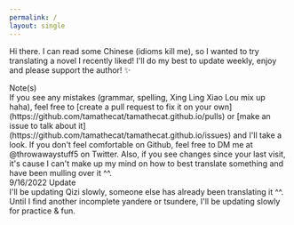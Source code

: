 ```yaml
---
permalink: /
layout: single
---
```


Hi there. I can read some Chinese (idioms kill me), so I wanted to try translating a novel I recently liked! I'll do my best to update weekly, enjoy and please support the author! ✨

<div class="note">Note(s)</div>
If you see any mistakes (grammar, spelling, Xing Ling Xiao Lou mix up haha), feel free to [create a pull request to fix it on your own](https://github.com/tamathecat/tamathecat.github.io/pulls) or [make an issue to talk about it](https://github.com/tamathecat/tamathecat.github.io/issues) and I'll take a look. If you don't feel comfortable on Github, feel free to DM me at @throwawaystuff5 on Twitter. Also, if you see changes since your last visit, it's cause I can't make up my mind on how to best translate something and have been mulling over it ^^.

<div class="note">9/16/2022 Update</div>
I'll be updating Qizi slowly, someone else has already been translating it ^^. Until I find another incomplete yandere or tsundere, I'll be updating slowly for practice & fun.